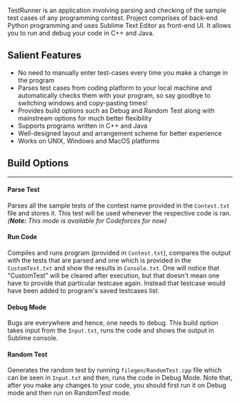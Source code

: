 
TestRunner is an application involving parsing and checking of the sample test cases of any programming contest. Project comprises of back-end Python programming and uses Sublime Text Editor as front-end UI. It allows you to run and debug your code in C++ and Java.

## Salient Features
* No need to manually enter test-cases every time you make a change in the program
* Parses test cases from coding platform to your local machine and automatically checks them with your program, so say goodbye to switching windows and copy-pasting times!
* Provides build options such as Debug and Random Test along with mainstream options for much better flexibility
* Supports programs written in C++ and Java
* Well-designed layout and arrangement scheme for better experience
* Works on UNIX, Windows and MacOS platforms

## Build Options
* * *
#### Parse Test
Parses all the sample tests of the contest name provided in the `Contest.txt` file and stores it. This test will be used whenever the respective code is ran. _(**Note:** This mode is available for Codeforces for now)_

#### Run Code
Compiles and runs program (provided in `Contest.txt`), compares the output with the tests that are parsed and one which is provided in the `CustomTest.txt` and show the results in `Console.txt`. One will notice that "CustomTest" will be cleared after execution, but that doesn't mean one have to provide that particular testcase again. Instead that testcase would have been added to program's saved testcases list.

#### Debug Mode
Bugs are everywhere and hence, one needs to debug. This build option takes input from the `Input.txt`, runs the code and shows the output in Sublime console.

#### Random Test
Generates the random test by running `filegen/RandomTest.cpp` file which can be seen in `Input.txt` and then, runs the code in Debug Mode. Note that, after you make any changes to your code, you should first run it on Debug mode and then run on RandomTest mode.




